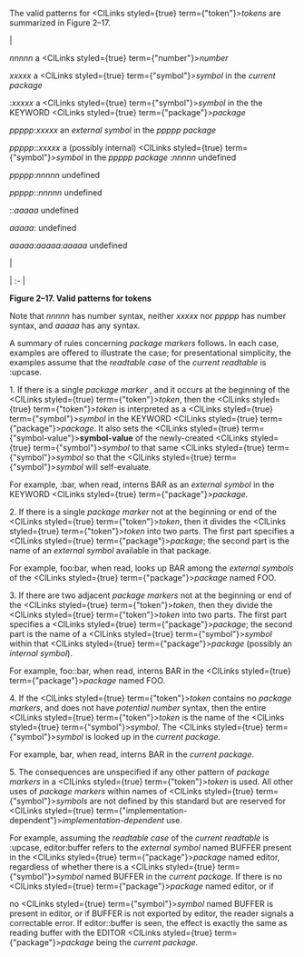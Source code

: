  



The valid patterns for <ClLinks styled={true} term={"token"}><i>tokens</i></ClLinks> are summarized in Figure 2–17.  







|<p>*nnnnn* a <ClLinks styled={true} term={"number"}><i>number</i></ClLinks> </p><p>*xxxxx* a <ClLinks styled={true} term={"symbol"}><i>symbol</i></ClLinks> in the *current package* </p><p>:*xxxxx* a <ClLinks styled={true} term={"symbol"}><i>symbol</i></ClLinks> in the the KEYWORD <ClLinks styled={true} term={"package"}><i>package</i></ClLinks> </p><p>*ppppp*:*xxxxx* an *external symbol* in the *ppppp package* </p><p>*ppppp*::*xxxxx* a (possibly internal) <ClLinks styled={true} term={"symbol"}><i>symbol</i></ClLinks> in the *ppppp package* :*nnnnn* undefined </p><p>*ppppp*:*nnnnn* undefined </p><p>*ppppp*::*nnnnn* undefined </p><p>::*aaaaa* undefined </p><p>*aaaaa*: undefined </p><p>*aaaaa*:*aaaaa*:*aaaaa* undefined</p>|

| :- |





**Figure 2–17. Valid patterns for tokens** 



Note that *nnnnn* has number syntax, neither *xxxxx* nor *ppppp* has number syntax, and *aaaaa* has any syntax. 



A summary of rules concerning *package markers* follows. In each case, examples are offered to illustrate the case; for presentational simplicity, the examples assume that the *readtable case* of the *current readtable* is :upcase. 



1\. If there is a single *package marker* , and it occurs at the beginning of the <ClLinks styled={true} term={"token"}><i>token</i></ClLinks>, then the <ClLinks styled={true} term={"token"}><i>token</i></ClLinks> is interpreted as a <ClLinks styled={true} term={"symbol"}><i>symbol</i></ClLinks> in the KEYWORD <ClLinks styled={true} term={"package"}><i>package</i></ClLinks>. It also sets the <ClLinks styled={true} term={"symbol-value"}><b>symbol-value</b></ClLinks> of the newly-created <ClLinks styled={true} term={"symbol"}><i>symbol</i></ClLinks> to that same <ClLinks styled={true} term={"symbol"}><i>symbol</i></ClLinks> so that the <ClLinks styled={true} term={"symbol"}><i>symbol</i></ClLinks> will self-evaluate. 



For example, :bar, when read, interns BAR as an *external symbol* in the KEYWORD <ClLinks styled={true} term={"package"}><i>package</i></ClLinks>. 



2\. If there is a single *package marker* not at the beginning or end of the <ClLinks styled={true} term={"token"}><i>token</i></ClLinks>, then it divides the <ClLinks styled={true} term={"token"}><i>token</i></ClLinks> into two parts. The first part specifies a <ClLinks styled={true} term={"package"}><i>package</i></ClLinks>; the second part is the name of an *external symbol* available in that package. 



For example, foo:bar, when read, looks up BAR among the *external symbols* of the <ClLinks styled={true} term={"package"}><i>package</i></ClLinks> named FOO. 



3\. If there are two adjacent *package markers* not at the beginning or end of the <ClLinks styled={true} term={"token"}><i>token</i></ClLinks>, then they divide the <ClLinks styled={true} term={"token"}><i>token</i></ClLinks> into two parts. The first part specifies a <ClLinks styled={true} term={"package"}><i>package</i></ClLinks>; the second part is the name of a <ClLinks styled={true} term={"symbol"}><i>symbol</i></ClLinks> within that <ClLinks styled={true} term={"package"}><i>package</i></ClLinks> (possibly an *internal symbol*). 



For example, foo::bar, when read, interns BAR in the <ClLinks styled={true} term={"package"}><i>package</i></ClLinks> named FOO. 



4\. If the <ClLinks styled={true} term={"token"}><i>token</i></ClLinks> contains no *package markers*, and does not have *potential number* syntax, then the entire <ClLinks styled={true} term={"token"}><i>token</i></ClLinks> is the name of the <ClLinks styled={true} term={"symbol"}><i>symbol</i></ClLinks>. The <ClLinks styled={true} term={"symbol"}><i>symbol</i></ClLinks> is looked up in the *current package*. 



For example, bar, when read, interns BAR in the *current package*.  







5\. The consequences are unspecified if any other pattern of *package markers* in a <ClLinks styled={true} term={"token"}><i>token</i></ClLinks> is used. All other uses of *package markers* within names of <ClLinks styled={true} term={"symbol"}><i>symbols</i></ClLinks> are not defined by this standard but are reserved for <ClLinks styled={true} term={"implementation-dependent"}><i>implementation-dependent</i></ClLinks> use. 



For example, assuming the *readtable case* of the *current readtable* is :upcase, editor:buffer refers to the *external symbol* named BUFFER present in the <ClLinks styled={true} term={"package"}><i>package</i></ClLinks> named editor, regardless of whether there is a <ClLinks styled={true} term={"symbol"}><i>symbol</i></ClLinks> named BUFFER in the *current package*. If there is no <ClLinks styled={true} term={"package"}><i>package</i></ClLinks> named editor, or if 



no <ClLinks styled={true} term={"symbol"}><i>symbol</i></ClLinks> named BUFFER is present in editor, or if BUFFER is not exported by editor, the reader signals a correctable error. If editor::buffer is seen, the effect is exactly the same as reading buffer with the EDITOR <ClLinks styled={true} term={"package"}><i>package</i></ClLinks> being the *current package*. 



